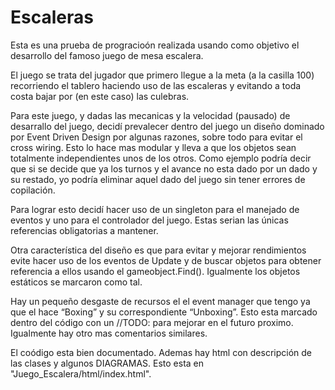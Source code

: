 # Escaleras
Esta es una prueba de progracioón realizada usando como objetivo el desarrollo del famoso juego de mesa escalera.

El juego se trata del jugador que primero llegue a la meta (a la casilla 100) recorriendo el tablero haciendo uso de las escaleras y evitando a toda costa bajar por (en este caso) las culebras.

Para este juego, y dadas las mecanicas y la velocidad (pausado) de desarrallo del juego, decidí prevalecer dentro del juego un diseño dominado por Event Driven Design por algunas razones, sobre todo para evitar el cross wiring. Esto lo hace mas modular y lleva a que los objetos sean totalmente independientes unos de los otros. Como ejemplo podría decir que si se decide que ya los turnos y el avance no esta dado por un dado y su restado, yo podría eliminar aquel dado del juego sin tener errores de copilación. 

Para lograr esto decidí hacer uso de un singleton para el manejado de eventos y uno para el controlador del juego. Estas serian las únicas referencias obligatorias a mantener.

Otra característica del diseño es que para evitar y mejorar rendimientos evite hacer uso de los eventos de Update y de buscar objetos para obtener referencia a ellos usando el gameobject.Find(). Igualmente los objetos estáticos se marcaron como tal.

Hay un pequeño desgaste de recursos el el event manager que tengo ya que el hace “Boxing” y su correspondiente “Unboxing”. Esto esta marcado dentro del código con un //TODO: para mejorar en el futuro proximo. Igualmente hay otro mas comentarios similares.

El coódigo esta bien documentado. Ademas hay html con descripción de las clases y algunos DIAGRAMAS. Esto esta en "Juego_Escalera/html/index.html".


